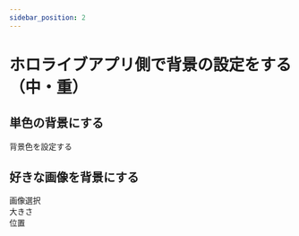 ```yaml
---
sidebar_position: 2
---
```

# ホロライブアプリ側で背景の設定をする（中・重）

## 単色の背景にする

背景色を設定する

## 好きな画像を背景にする

画像選択  
大きさ  
位置  
